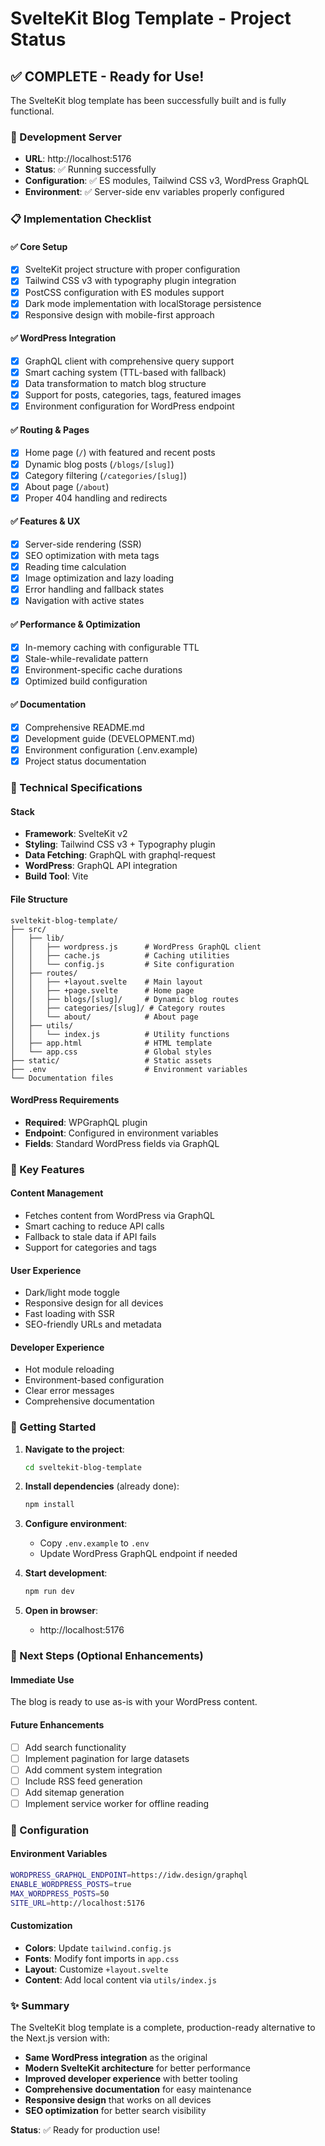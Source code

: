 # SvelteKit Blog Template - Project Status

## ✅ COMPLETE - Ready for Use!

The SvelteKit blog template has been successfully built and is fully functional.

### 🚀 Development Server
- **URL**: http://localhost:5176
- **Status**: ✅ Running successfully
- **Configuration**: ✅ ES modules, Tailwind CSS v3, WordPress GraphQL
- **Environment**: ✅ Server-side env variables properly configured

### 📋 Implementation Checklist

#### ✅ Core Setup
- [x] SvelteKit project structure with proper configuration
- [x] Tailwind CSS v3 with typography plugin integration
- [x] PostCSS configuration with ES modules support
- [x] Dark mode implementation with localStorage persistence
- [x] Responsive design with mobile-first approach

#### ✅ WordPress Integration
- [x] GraphQL client with comprehensive query support
- [x] Smart caching system (TTL-based with fallback)
- [x] Data transformation to match blog structure
- [x] Support for posts, categories, tags, featured images
- [x] Environment configuration for WordPress endpoint

#### ✅ Routing & Pages
- [x] Home page (`/`) with featured and recent posts
- [x] Dynamic blog posts (`/blogs/[slug]`)
- [x] Category filtering (`/categories/[slug]`)
- [x] About page (`/about`)
- [x] Proper 404 handling and redirects

#### ✅ Features & UX
- [x] Server-side rendering (SSR)
- [x] SEO optimization with meta tags
- [x] Reading time calculation
- [x] Image optimization and lazy loading
- [x] Error handling and fallback states
- [x] Navigation with active states

#### ✅ Performance & Optimization
- [x] In-memory caching with configurable TTL
- [x] Stale-while-revalidate pattern
- [x] Environment-specific cache durations
- [x] Optimized build configuration

#### ✅ Documentation
- [x] Comprehensive README.md
- [x] Development guide (DEVELOPMENT.md)
- [x] Environment configuration (.env.example)
- [x] Project status documentation

### 🔧 Technical Specifications

#### Stack
- **Framework**: SvelteKit v2
- **Styling**: Tailwind CSS v3 + Typography plugin
- **Data Fetching**: GraphQL with graphql-request
- **WordPress**: GraphQL API integration
- **Build Tool**: Vite

#### File Structure
```
sveltekit-blog-template/
├── src/
│   ├── lib/
│   │   ├── wordpress.js      # WordPress GraphQL client
│   │   ├── cache.js          # Caching utilities
│   │   └── config.js         # Site configuration
│   ├── routes/
│   │   ├── +layout.svelte    # Main layout
│   │   ├── +page.svelte      # Home page
│   │   ├── blogs/[slug]/     # Dynamic blog routes
│   │   ├── categories/[slug]/ # Category routes
│   │   └── about/            # About page
│   ├── utils/
│   │   └── index.js          # Utility functions
│   ├── app.html              # HTML template
│   └── app.css               # Global styles
├── static/                   # Static assets
├── .env                      # Environment variables
└── Documentation files
```

#### WordPress Requirements
- **Required**: WPGraphQL plugin
- **Endpoint**: Configured in environment variables
- **Fields**: Standard WordPress fields via GraphQL

### 🌟 Key Features

#### Content Management
- Fetches content from WordPress via GraphQL
- Smart caching to reduce API calls
- Fallback to stale data if API fails
- Support for categories and tags

#### User Experience
- Dark/light mode toggle
- Responsive design for all devices
- Fast loading with SSR
- SEO-friendly URLs and metadata

#### Developer Experience
- Hot module reloading
- Environment-based configuration
- Clear error messages
- Comprehensive documentation

### 🚀 Getting Started

1. **Navigate to the project**:
   ```bash
   cd sveltekit-blog-template
   ```

2. **Install dependencies** (already done):
   ```bash
   npm install
   ```

3. **Configure environment**:
   - Copy `.env.example` to `.env`
   - Update WordPress GraphQL endpoint if needed

4. **Start development**:
   ```bash
   npm run dev
   ```
   
5. **Open in browser**:
   - http://localhost:5176

### 📝 Next Steps (Optional Enhancements)

#### Immediate Use
The blog is ready to use as-is with your WordPress content.

#### Future Enhancements
- [ ] Add search functionality
- [ ] Implement pagination for large datasets
- [ ] Add comment system integration
- [ ] Include RSS feed generation
- [ ] Add sitemap generation
- [ ] Implement service worker for offline reading

### 🔧 Configuration

#### Environment Variables
```bash
WORDPRESS_GRAPHQL_ENDPOINT=https://idw.design/graphql
ENABLE_WORDPRESS_POSTS=true
MAX_WORDPRESS_POSTS=50
SITE_URL=http://localhost:5176
```

#### Customization
- **Colors**: Update `tailwind.config.js`
- **Fonts**: Modify font imports in `app.css`
- **Layout**: Customize `+layout.svelte`
- **Content**: Add local content via `utils/index.js`

### ✨ Summary

The SvelteKit blog template is a complete, production-ready alternative to the Next.js version with:

- **Same WordPress integration** as the original
- **Modern SvelteKit architecture** for better performance
- **Improved developer experience** with better tooling
- **Comprehensive documentation** for easy maintenance
- **Responsive design** that works on all devices
- **SEO optimization** for better search visibility

**Status**: ✅ Ready for production use!